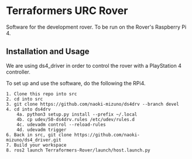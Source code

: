 
# Terraformers URC Rover

Software for the development rover. To be run on the Rover's Raspberry Pi 4.



## Installation and Usage

We are using ds4_driver in order to control the rover with a PlayStation 4 controller.

To set up and use the software, do the following the RPi4.

    1. Clone this repo into src
    2. cd into src
    3. git clone https://github.com/naoki-mizuno/ds4drv --branch devel
    4. cd into ds4drv
        4a. python3 setup.py install --prefix ~/.local
        4b. cp udev/50-ds4drv.rules /etc/udev/rules.d
        4c. udevadm control --reload-rules
        4d. udevadm trigger
    6. Back in src, git clone https://github.com/naoki-mizuno/ds4_driver.git
    7. Build your workspace
    8. ros2 launch Terraformers-Rover/launch/host.launch.py
